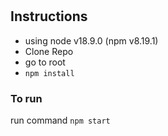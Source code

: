 # 

## Instructions
- using node v18.9.0 (npm v8.19.1)
- Clone Repo
- go to root
- `npm install`

### To run
run command  `npm start`

